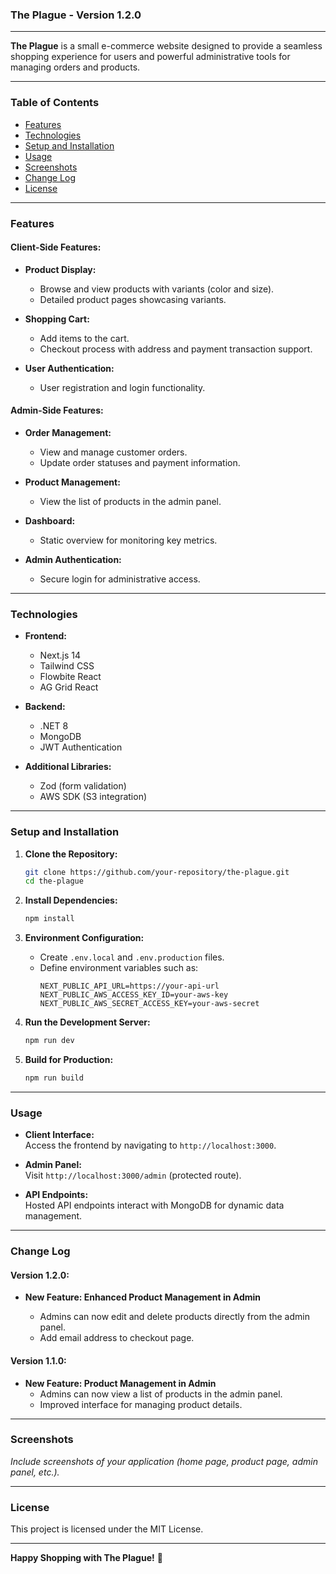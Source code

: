 ### The Plague - Version 1.2.0

---

**The Plague** is a small e-commerce website designed to provide a seamless shopping experience for users and powerful administrative tools for managing orders and products.

---

### Table of Contents

- [Features](#features)
- [Technologies](#technologies)
- [Setup and Installation](#setup-and-installation)
- [Usage](#usage)
- [Screenshots](#screenshots)
- [Change Log](#change-log)
- [License](#license)

---

### Features

#### **Client-Side Features:**

- **Product Display:**

  - Browse and view products with variants (color and size).
  - Detailed product pages showcasing variants.

- **Shopping Cart:**

  - Add items to the cart.
  - Checkout process with address and payment transaction support.

- **User Authentication:**
  - User registration and login functionality.

#### **Admin-Side Features:**

- **Order Management:**

  - View and manage customer orders.
  - Update order statuses and payment information.

- **Product Management:**

  - View the list of products in the admin panel.

- **Dashboard:**

  - Static overview for monitoring key metrics.

- **Admin Authentication:**
  - Secure login for administrative access.

---

### Technologies

- **Frontend:**

  - Next.js 14
  - Tailwind CSS
  - Flowbite React
  - AG Grid React

- **Backend:**

  - .NET 8
  - MongoDB
  - JWT Authentication

- **Additional Libraries:**
  - Zod (form validation)
  - AWS SDK (S3 integration)

---

### Setup and Installation

1. **Clone the Repository:**

   ```bash
   git clone https://github.com/your-repository/the-plague.git
   cd the-plague
   ```

2. **Install Dependencies:**

   ```bash
   npm install
   ```

3. **Environment Configuration:**

   - Create `.env.local` and `.env.production` files.
   - Define environment variables such as:
     ```plaintext
     NEXT_PUBLIC_API_URL=https://your-api-url
     NEXT_PUBLIC_AWS_ACCESS_KEY_ID=your-aws-key
     NEXT_PUBLIC_AWS_SECRET_ACCESS_KEY=your-aws-secret
     ```

4. **Run the Development Server:**

   ```bash
   npm run dev
   ```

5. **Build for Production:**
   ```bash
   npm run build
   ```

---

### Usage

- **Client Interface:**  
  Access the frontend by navigating to `http://localhost:3000`.

- **Admin Panel:**  
  Visit `http://localhost:3000/admin` (protected route).

- **API Endpoints:**  
  Hosted API endpoints interact with MongoDB for dynamic data management.

---

### Change Log

#### **Version 1.2.0:**

- **New Feature: Enhanced Product Management in Admin**

  - Admins can now edit and delete products directly from the admin panel.
  - Add email address to checkout page.

#### **Version 1.1.0:**

- **New Feature: Product Management in Admin**
  - Admins can now view a list of products in the admin panel.
  - Improved interface for managing product details.

---

### Screenshots

_Include screenshots of your application (home page, product page, admin panel, etc.)._

---

### License

This project is licensed under the MIT License.

---

**Happy Shopping with The Plague!** 🛒
